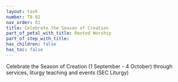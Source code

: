 ```yaml
---
layout: task
number: T8.02
nav_order: 81
title: Celebrate the Season of Creation
part_of_petal_with_title: Rooted Worship
part_of_step_with_title: 
has_children: false
has_toc: false
---
```


Celebrate the Season of Creation (1 September - 4 October) through services, liturgy teaching and events (SEC Liturgy)
